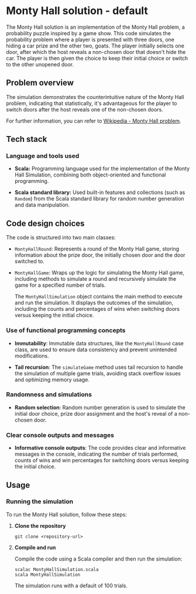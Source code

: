# Monty Hall solution - default

The Monty Hall solution is an implementation of the Monty Hall problem, a probability puzzle inspired by a game show. This code simulates the probability problem where a player is presented with three doors, one hiding a car prize and the other two, goats. The player initially selects one door, after which the host reveals a non-chosen door that doesn't hide the car. The player is then given the choice to keep their initial choice or switch to the other unopened door.

## Problem overview

The simulation demonstrates the counterintuitive nature of the Monty Hall problem, indicating that statistically, it's advantageous for the player to switch doors after the host reveals one of the non-chosen doors.

For further information, you can refer to [Wikipedia - Monty Hall problem](https://en.wikipedia.org/wiki/Monty_Hall_problem).

## Tech stack

### Language and tools used

- **Scala:** Programming language used for the implementation of the Monty Hall Simulation, combining both object-oriented and functional programming.

- **Scala standard library:** Used built-in features and collections (such as `Random`) from the Scala standard library for random number generation and data manipulation.

## Code design choices

The code is structured into two main classes:

- `MontyHallRound`: Represents a round of the Monty Hall game, storing information about the prize door, the initially chosen door and the door switched to.

- `MontyHallGame`: Wraps up the logic for simulating the Monty Hall game, including methods to simulate a round and recursively simulate the game for a specified number of trials.

  The `MontyHallSimulation` object contains the main method to execute and run the simulation. It displays the outcomes of the simulation, including the counts and percentages of wins when switching doors versus keeping the initial choice.

### Use of functional programming concepts

- **Immutability**: Immutable data structures, like the `MontyHallRound` case class, are used to ensure data consistency and prevent unintended modifications.

- **Tail recursion**: The `simulateGame` method uses tail recursion to handle the simulation of multiple game trials, avoiding stack overflow issues and optimizing memory usage.

### Randomness and simulations

- **Random selection**: Random number generation is used to simulate the initial door choice, prize door assignment and the host's reveal of a non-chosen door.

### Clear console outputs and messages

- **Informative console outputs**: The code provides clear and informative messages in the console, indicating the number of trials performed, counts of wins and win percentages for switching doors versus keeping the initial choice.

## Usage

### Running the simulation

To run the Monty Hall solution, follow these steps:

1. **Clone the repository**

   ```
   git clone <repository-url>
   ```

2. **Compile and run**

   Compile the code using a Scala compiler and then run the simulation:

   ```
   scalac MontyHallSimulation.scala
   scala MontyHallSimulation
   ```

   The simulation runs with a default of 100 trials.
